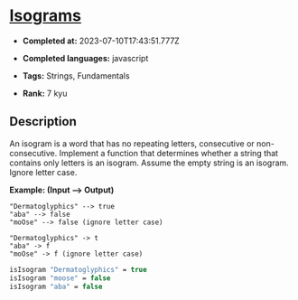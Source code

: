 # [Isograms](https://www.codewars.com/kata/54ba84be607a92aa900000f1)

- **Completed at:** 2023-07-10T17:43:51.777Z

- **Completed languages:** javascript

- **Tags:** Strings, Fundamentals

- **Rank:** 7 kyu

## Description

An isogram is a word that has no repeating letters, consecutive or non-consecutive. Implement a function that determines whether a string that contains only letters is an isogram. Assume the empty string is an isogram. Ignore letter case.

**Example: (Input --> Output)**
```if-not:factor
"Dermatoglyphics" --> true
"aba" --> false
"moOse" --> false (ignore letter case)
```

```if:factor
"Dermatoglyphics" -> t
"aba" -> f
"moOse" -> f (ignore letter case)
```
```fsharp
isIsogram "Dermatoglyphics" = true
isIsogram "moose" = false
isIsogram "aba" = false
```
